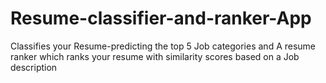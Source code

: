 # Resume-classifier-and-ranker-App
Classifies your Resume-predicting the top 5 Job categories and A resume ranker which ranks your resume with similarity scores based on a Job description
